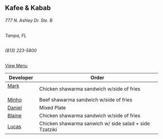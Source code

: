 ## Kafee & Kabab
###### 777 N. Ashley Dr. Ste. B
###### Tampa, FL
###### (813) 223-5800

[View Menu](https://www.kafeekabab.com/order)

Developer     | Order
--------------|---------------------
[Mark](http://github.com/mark-smithtb)              | Chicken shawarma sandwich w/side of fries
[Minho](https://github.com/minhochoi)               | Beef shawarma sandwich w/side of fries
[Daniel](https://github.com/dtartaglia)             | Mixed Plate
[Blaine](https://github.com/blainelawson)           | Chicken shawarma sandwich w/side of fries
[Lucas](https://github.com/lucasclaude)             | Chicken shawarma sanwich w/ side salad + side Tzatziki
